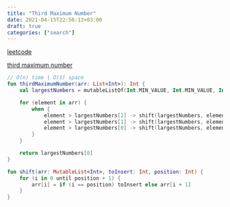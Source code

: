 ```yaml
---
title: "Third Maximum Number"
date: 2021-04-15T22:56:13+03:00
draft: true
categories: ["search"]
---
```


[leetcode](https://leetcode.com/problems/third-maximum-number/)

[third maximum number](https://github.com/solairerove/algs4-leprosorium/blob/master/src/main/kotlin/com/github/solairerove/algs4/leprosorium/searching/ThirdMaximumNumber.kt)

```kotlin
// O(n) time | O(1) space
fun thirdMaximumNumber(arr: List<Int>): Int {
    val largestNumbers = mutableListOf(Int.MIN_VALUE, Int.MIN_VALUE, Int.MIN_VALUE)

    for (element in arr) {
        when {
            element > largestNumbers[2] -> shift(largestNumbers, element, 2)
            element > largestNumbers[1] -> shift(largestNumbers, element, 1)
            element > largestNumbers[0] -> shift(largestNumbers, element, 0)
        }
    }

    return largestNumbers[0]
}

fun shift(arr: MutableList<Int>, toInsert: Int, position: Int) {
    for (i in 0 until position + 1) {
        arr[i] = if (i == position) toInsert else arr[i + 1]
    }
}
```
